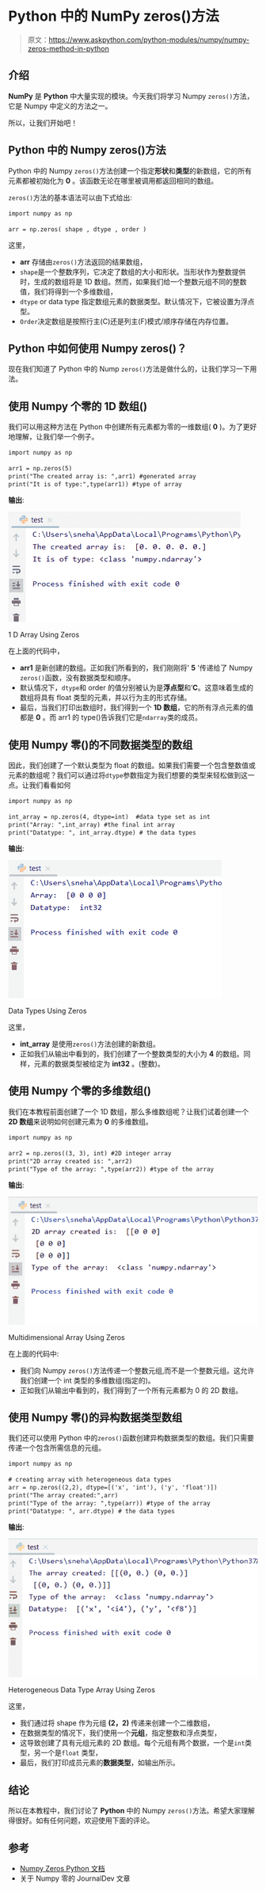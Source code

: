 # Python 中的 NumPy zeros()方法

> 原文：<https://www.askpython.com/python-modules/numpy/numpy-zeros-method-in-python>

## 介绍

**NumPy** 是 **Python** 中大量实现的模块。今天我们将学习 Numpy `zeros()`方法，它是 Numpy 中定义的方法之一。

所以，让我们开始吧！

## Python 中的 Numpy zeros()方法

Python 中的 Numpy `zeros()`方法创建一个指定**形状**和**类型**的新数组，它的所有元素都被初始化为 **0** 。该函数无论在哪里被调用都返回相同的数组。

`zeros()`方法的基本语法可以由下式给出:

```
import numpy as np

arr = np.zeros( shape , dtype , order )

```

这里，

*   **arr** 存储由`zeros()`方法返回的结果数组，
*   `shape`是一个整数序列，它决定了数组的大小和形状。当形状作为整数提供时，生成的数组将是 1D 数组。然而，如果我们给一个整数元组不同的整数值，我们将得到一个多维数组，
*   `dtype` or data type 指定数组元素的数据类型。默认情况下，它被设置为浮点型。
*   `Order`决定数组是按照行主(C)还是列主(F)模式/顺序存储在内存位置。

## Python 中如何使用 Numpy zeros()？

现在我们知道了 Python 中的 Nump `zeros()`方法是做什么的，让我们学习一下用法。

## 使用 Numpy 个零的 1D 数组()

我们可以用这种方法在 Python 中创建所有元素都为零的一维数组( **0** )。为了更好地理解，让我们举一个例子。

```
import numpy as np

arr1 = np.zeros(5)
print("The created array is: ",arr1) #generated array
print("It is of type:",type(arr1)) #type of array

```

**输出**:

![1 D Array Using Zeroes](img/4ee6e542141a483fce881ff099800820.png)

1 D Array Using Zeros

在上面的代码中，

*   **arr1** 是新创建的数组。正如我们所看到的，我们刚刚将' **5** '传递给了 Numpy `zeros()`函数，没有数据类型和顺序。
*   默认情况下，`dtype`和 order 的值分别被认为是**浮点型**和’**C**。这意味着生成的数组将具有 float 类型的元素，并以行为主的形式存储。
*   最后，当我们打印出数组时，我们得到一个 **1D 数组**，它的所有浮点元素的值都是 **0** 。而 arr1 的 type()告诉我们它是`ndarray`类的成员。

## 使用 Numpy 零()的不同数据类型的数组

因此，我们创建了一个默认类型为 float 的数组。如果我们需要一个包含整数值或元素的数组呢？我们可以通过将`dtype`参数指定为我们想要的类型来轻松做到这一点。让我们看看如何

```
import numpy as np

int_array = np.zeros(4, dtype=int)  #data type set as int
print("Array: ",int_array) #the final int array
print("Datatype: ", int_array.dtype) # the data types

```

**输出**:

![Data Types Using Zeroes](img/bff29f8f729eeed8700458115d4555a3.png)

Data Types Using Zeros

这里，

*   **int_array** 是使用`zeros()`方法创建的新数组。
*   正如我们从输出中看到的，我们创建了一个整数类型的大小为 **4** 的数组。同样，元素的数据类型被给定为 **int32** 。(整数)。

## 使用 Numpy 个零的多维数组()

我们在本教程前面创建了一个 1D 数组，那么多维数组呢？让我们试着创建一个 **2D 数组**来说明如何创建元素为 **0** 的多维数组。

```
import numpy as np

arr2 = np.zeros((3, 3), int) #2D integer array
print("2D array created is: ",arr2)
print("Type of the array: ",type(arr2)) #type of the array

```

**输出**:

![Multidimensional Array Using Zeroes](img/97c3a0fcecfaf778cda3512ec4e2d658.png)

Multidimensional Array Using Zeros

在上面的代码中:

*   我们向 Numpy `zeros()`方法传递一个整数元组,而不是一个整数元组。这允许我们创建一个 int 类型的多维数组(指定的)。
*   正如我们从输出中看到的，我们得到了一个所有元素都为 0 的 2D 数组。

## 使用 Numpy 零()的异构数据类型数组

我们还可以使用 Python 中的`zeros()`函数创建异构数据类型的数组。我们只需要传递一个包含所需信息的元组。

```
import numpy as np

# creating array with heterogeneous data types
arr = np.zeros((2,2), dtype=[('x', 'int'), ('y', 'float')])
print("The array created:",arr)
print("Type of the array: ",type(arr)) #type of the array
print("Datatype: ", arr.dtype) # the data types

```

**输出**:

![Heterogeneous Data Type Array Using Zeroes](img/58037d7c25b49f5a963e300e22d6ada7.png)

Heterogeneous Data Type Array Using Zeros

这里，

*   我们通过将 shape 作为元组 **(2，2)** 传递来创建一个二维数组，
*   在数据类型的情况下，我们使用一个**元组**，指定整数和浮点类型，
*   这导致创建了具有元组元素的 2D 数组。每个元组有两个数据，一个是`int`类型，另一个是`float` 类型，
*   最后，我们打印成员元素的**数据类型**，如输出所示。

## 结论

所以在本教程中，我们讨论了 **Python** 中的 Numpy `zeros()`方法。希望大家理解得很好。如有任何问题，欢迎使用下面的评论。

## 参考

*   [Numpy Zeros Python 文档](https://numpy.org/doc/stable/reference/generated/numpy.zeros.html)
*   关于 Numpy 零的 JournalDev 文章